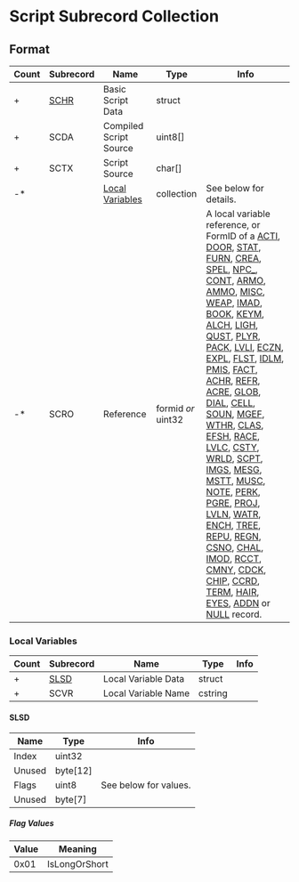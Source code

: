 # Script Subrecord Collection

## Format

Count | Subrecord | Name | Type | Info
------|-------|------|------|-----
\+ | [SCHR](SCHR.md) | Basic Script Data | struct |
\+ | SCDA | Compiled Script Source | uint8[] |
\+ | SCTX | Script Source | char[] |
\-* | | [Local Variables](#local-variables) | collection | See below for details.
\-* | SCRO | Reference | formid *or* uint32 | A local variable reference, or FormID of a [ACTI](../ACTI.md), [DOOR](../DOOR.md), [STAT](../STAT.md), [FURN](../FURN.md), [CREA](../CREA.md), [SPEL](../SPEL.md), [NPC_](../NPC_.md), [CONT](../CONT.md), [ARMO](../ARMO.md), [AMMO](../AMMO.md), [MISC](../MISC.md), [WEAP](../WEAP.md), [IMAD](../IMAD.md), [BOOK](../BOOK.md), [KEYM](../KEYM.md), [ALCH](../ALCH.md), [LIGH](../LIGH.md), [QUST](../QUST.md), [PLYR](../PLYR.md), [PACK](../PACK.md), [LVLI](../LVLI.md), [ECZN](../ECZN.md), [EXPL](../EXPL.md), [FLST](../FLST.md), [IDLM](../IDLM.md), [PMIS](../PMIS.md), [FACT](../FACT.md), [ACHR](../ACHR.md), [REFR](../REFR.md), [ACRE](../ACRE.md), [GLOB](../GLOB.md), [DIAL](../DIAL.md), [CELL](../CELL.md), [SOUN](../SOUN.md), [MGEF](../MGEF.md), [WTHR](../WTHR.md), [CLAS](../CLAS.md), [EFSH](../EFSH.md), [RACE](../RACE.md), [LVLC](../LVLC.md), [CSTY](../CSTY.md), [WRLD](../WRLD.md), [SCPT](../SCPT.md), [IMGS](../IMGS.md), [MESG](../MESG.md), [MSTT](../MSTT.md), [MUSC](../MUSC.md), [NOTE](../NOTE.md), [PERK](../PERK.md), [PGRE](../PGRE.md), [PROJ](../PROJ.md), [LVLN](../LVLN.md), [WATR](../WATR.md), [ENCH](../ENCH.md), [TREE](../TREE.md), [REPU](../REPU.md), [REGN](../REGN.md), [CSNO](../CSNO.md), [CHAL](../CHAL.md), [IMOD](../IMOD.md), [RCCT](../RCCT.md), [CMNY](../CMNY.md), [CDCK](../CDCK.md), [CHIP](../CHIP.md), [CCRD](../CCRD.md), [TERM](../TERM.md), [HAIR](../HAIR.md), [EYES](../EYES.md), [ADDN](../ADDN.md) or [NULL](../NULL.md) record.

### Local Variables


Count | Subrecord | Name | Type | Info
------|-------|------|------|-----
\+ | [SLSD](#slsd) | Local Variable Data | struct |
\+ | SCVR | Local Variable Name | cstring |

#### SLSD

Name | Type | Info
-----|------|-----
Index | uint32 |
Unused | byte[12] |
Flags | uint8 | See below for values.
Unused | byte[7] |

##### Flag Values

Value | Meaning
------|--------
0x01 | IsLongOrShort
